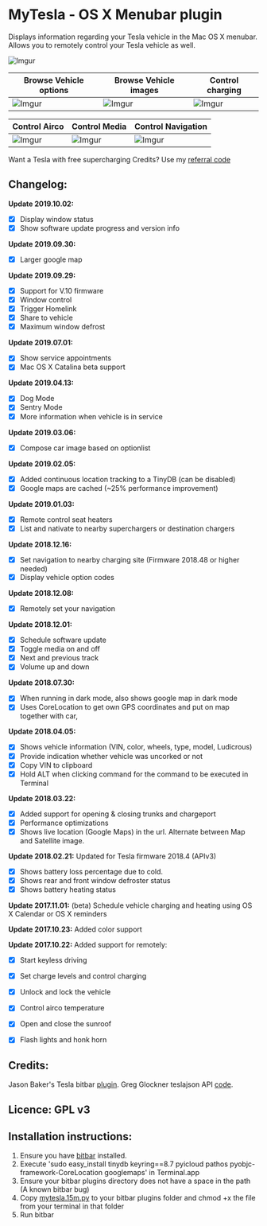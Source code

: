 
# MyTesla - OS X Menubar plugin

Displays information regarding your Tesla vehicle in the Mac OS X menubar. Allows you to remotely control your Tesla vehicle as well.

![Imgur](https://i.imgur.com/lU0zI06.jpg)


| Browse Vehicle options | Browse Vehicle images | Control charging |
| --- | --- | --- |
| ![Imgur](https://i.imgur.com/HUwBbKMm.jpg) | ![Imgur](https://i.imgur.com/1Wg4gMGm.jpg) | ![Imgur](https://i.imgur.com/lU0zI06m.jpg) | 

| Control Airco | Control Media | Control Navigation |
| --- | --- | --- |
| ![Imgur](https://i.imgur.com/T3FwZntm.jpg) | ![Imgur](https://i.imgur.com/KROaNT1m.jpg) | ![Imgur](https://i.imgur.com/M5VSe4Um.jpg) |


Want a Tesla with free supercharging Credits? Use my [referral code](http://ts.la/pieter9690)


## Changelog: 

**Update 2019.10.02:**
- [X] Display window status
- [X] Show software update progress and version info

**Update 2019.09.30:**
- [X] Larger google map

**Update 2019.09.29:**
- [X] Support for V.10 firmware
- [X] Window control
- [X] Trigger Homelink
- [X] Share to vehicle
- [X] Maximum window defrost

**Update 2019.07.01:**
- [X] Show service appointments
- [X] Mac OS X Catalina beta support

**Update 2019.04.13:**
- [X] Dog Mode 
- [X] Sentry Mode
- [X] More information when vehicle is in service

**Update 2019.03.06:**
- [X] Compose car image based on optionlist

**Update 2019.02.05:**
- [X] Added continuous location tracking to a TinyDB (can be disabled) 
- [X] Google maps are cached (~25% performance improvement)

**Update 2019.01.03:**
- [X] Remote control seat heaters 
- [X] List and nativate to nearby superchargers or destination chargers

**Update 2018.12.16:** 
- [X] Set navigation to nearby charging site (Firmware 2018.48 or higher needed)
- [X] Display vehicle option codes

**Update 2018.12.08:** 
- [X] Remotely set your navigation

**Update 2018.12.01:** 
- [X] Schedule software update 
- [X] Toggle media on and off
- [X] Next and previous track 
- [X] Volume up and down

**Update 2018.07.30:** 
- [X] When running in dark mode, also shows google map in dark mode
- [X] Uses CoreLocation to get own GPS coordinates and put on map together with car, 

**Update 2018.04.05:** 
- [X] Shows vehicle information (VIN, color, wheels, type, model, Ludicrous) 
- [X] Provide indication whether vehicle was uncorked or not
- [X] Copy VIN to clipboard
- [X] Hold ALT when clicking command for the command to be executed in Terminal

**Update 2018.03.22:** 
- [X] Added support for opening & closing trunks and chargeport
- [X] Performance optimizations
- [X] Shows live location (Google Maps) in the url. Alternate between Map and Satellite image.

**Update 2018.02.21:** Updated for Tesla firmware 2018.4 (APIv3) 
- [X] Shows battery loss percentage due to cold. 
- [X] Shows rear and front window defroster status 
- [X] Shows battery heating status

**Update 2017.11.01:** (beta) Schedule vehicle charging and heating using OS X Calendar or OS X reminders

**Update 2017.10.23:** Added color support

**Update 2017.10.22:** Added support for remotely: 
- [X] Start keyless driving
- [X] Set charge levels and control charging
- [X] Unlock and lock the vehicle
- [X] Control airco temperature
- [X] Open and close the sunroof
- [X] Flash lights and honk horn



## Credits: 

Jason Baker's Tesla bitbar [plugin](https://github.com/therippa/tesla-bitbar/).
Greg Glockner teslajson API [code](https://github.com/gglockner/teslajson/).

## Licence: GPL v3

## Installation instructions: 

1. Ensure you have [bitbar](https://github.com/matryer/bitbar/releases/latest) installed.
2. Execute 'sudo easy_install tinydb keyring==8.7 pyicloud pathos pyobjc-framework-CoreLocation googlemaps' in Terminal.app
3. Ensure your bitbar plugins directory does not have a space in the path (A known bitbar bug)
4. Copy [mytesla.15m.py](mytesla.15m.py) to your bitbar plugins folder and chmod +x the file from your terminal in that folder
5. Run bitbar
